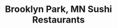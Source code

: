 ---
layout: city
title: Brooklyn Park, MN Sushi Restaurants
permalink: /minnesota/brooklyn-park/
stateAbbr: MN
stateName: Minnesota
cityName: Brooklyn Park
---